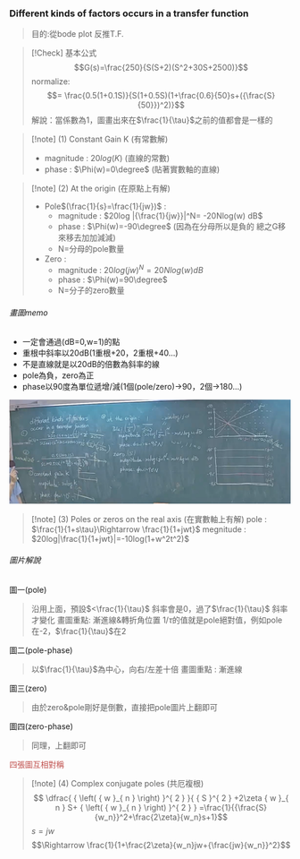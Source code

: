 ### Different kinds of factors occurs in a transfer function

>目的:從bode plot 反推T.F.


>[!Check] 基本公式
>$$G(s)=\frac{250}{S(S+2)(S^2+30S+2500)}$$
normalize:
$$= \frac{0.5(1+0.1S)}{S(1+0.5S)(1+\frac{0.6}{50}s+({\frac{S}{50}})^2)}$$
>解說：當係數為1，圖畫出來在$\frac{1}{\tau}$之前的值都會是一樣的

>[!note] (1)  Constant Gain K (有常數解)
>
>- magnitude : $20log(K)$   (直線的常數)
>- phase : $\Phi(w)=0\degree$  (貼著實數軸的直線)

>[!note] (2)  At the origin (在原點上有解)
>
>- Pole$(\frac{1}{s}=\frac{1}{jw})$ : 
>	- magnitude : $20log |{\frac{1}{jw}}|^N= -20Nlog(w) dB$
>	- phase : $\Phi(w)=-90\degree$ (因為在分母所以是負的 總之G移來移去加加減減)
>	- N=分母的pole數量
>- Zero : 
>	- magnitude : $20log {(jw)}^N= 20Nlog(w) dB$
>	- phase : $\Phi(w)=90\degree$
>	- N=分子的zero數量

###### 畫圖memo
- 一定會通過(dB=0,w=1)的點
- 重根中斜率以20dB(1重根+20，2重根+40...)
- 不是直線就是以20dB的倍數為斜率的線
- pole為負，zero為正
- phase以90度為單位遞增/減(1個(pole/zero)->90，2個->180...)

![image.png](https://raw.githubusercontent.com/Ash0645/image_remote/main/202306060013572.png)

>[!note] (3) Poles or zeros on the real axis (在實數軸上有解)
>pole : $\frac{1}{1+s\tau}\Rightarrow \frac{1}{1+jwt}$
>megnitude  : $20log|\frac{1}{1+jwt}|=-10log(1+w^2t^2)$

###### 圖片解說
圖一(pole)
>沿用上面，預設$<\frac{1}{\tau}$ 斜率會是0，過了$\frac{1}{\tau}$ 斜率才變化 
>畫圖重點: 漸進線&轉折角位置
>$1/ \tau$的值就是pole絕對值，例如pole在-2，$\frac{1}{\tau}$在2

圖二(pole-phase)
>以$\frac{1}{\tau}$為中心，向右/左差十倍
>畫圖重點 : 漸進線

圖三(zero)
>由於zero&pole剛好是倒數，直接把pole圖片上翻即可

圖四(zero-phase)
>同理，上翻即可

<font color="#c0504d">四張圖互相對稱</font>

>[!note] (4) Complex conjugate poles (共厄複根)
>$$ \dfrac{  { \left( { w  }_{ n  }   \right) }^{ 2  }    }{  { S  }^{ 2  }  +2\zeta { w  }_{ n  }  S+ { \left( { w  }_{ n  }   \right) }^{ 2  }    }  =\frac{1}{{\frac{S}{w_n}}^2+\frac{2\zeta}{w_n}s+1}$$
>$s=jw$
>$$\Rightarrow \frac{1}{1+\frac{2\zeta}{w_n}jw+{\frac{jw}{w_n}}^2}$$

